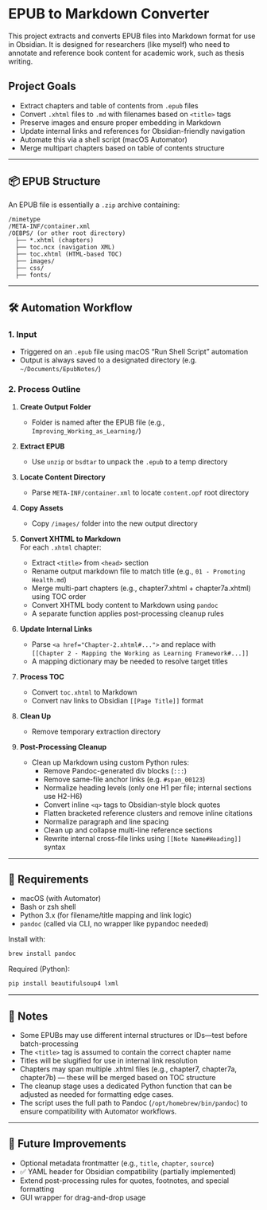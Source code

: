 # EPUB to Markdown Converter

This project extracts and converts EPUB files into Markdown format for use in Obsidian. It is designed for researchers (like myself) who need to annotate and reference book content for academic work, such as thesis writing.

## Project Goals

- Extract chapters and table of contents from `.epub` files
- Convert `.xhtml` files to `.md` with filenames based on `<title>` tags
- Preserve images and ensure proper embedding in Markdown
- Update internal links and references for Obsidian-friendly navigation
- Automate this via a shell script (macOS Automator)
- Merge multipart chapters based on table of contents structure

---

## 📦 EPUB Structure

An EPUB file is essentially a `.zip` archive containing:

```
/mimetype
/META-INF/container.xml
/OEBPS/ (or other root directory)
  ├── *.xhtml (chapters)
  ├── toc.ncx (navigation XML)
  ├── toc.xhtml (HTML-based TOC)
  ├── images/
  ├── css/
  ├── fonts/
```

---

## 🛠️ Automation Workflow

### 1. Input

- Triggered on an `.epub` file using macOS “Run Shell Script” automation
- Output is always saved to a designated directory (e.g. `~/Documents/EpubNotes/`)

### 2. Process Outline

1. **Create Output Folder**  
   - Folder is named after the EPUB file (e.g., `Improving_Working_as_Learning/`)

2. **Extract EPUB**  
   - Use `unzip` or `bsdtar` to unpack the `.epub` to a temp directory

3. **Locate Content Directory**  
   - Parse `META-INF/container.xml` to locate `content.opf` root directory

4. **Copy Assets**  
   - Copy `/images/` folder into the new output directory

5. **Convert XHTML to Markdown**  
   For each `.xhtml` chapter:
   - Extract `<title>` from `<head>` section
   - Rename output markdown file to match title (e.g., `01 - Promoting Health.md`)
   - Merge multi-part chapters (e.g., chapter7.xhtml + chapter7a.xhtml) using TOC order
   - Convert XHTML body content to Markdown using `pandoc`
   - A separate function applies post-processing cleanup rules

6. **Update Internal Links**  
   - Parse `<a href="Chapter-2.xhtml#...">` and replace with  
     `[[Chapter 2 - Mapping the Working as Learning Framework#...]]`
   - A mapping dictionary may be needed to resolve target titles

7. **Process TOC**  
   - Convert `toc.xhtml` to Markdown
   - Convert nav links to Obsidian `[[Page Title]]` format

8. **Clean Up**
   - Remove temporary extraction directory

9. **Post-Processing Cleanup**  
   - Clean up Markdown using custom Python rules:
     - Remove Pandoc-generated div blocks (`:::`)
     - Remove same-file anchor links (e.g. `#span_00123`)
     - Normalize heading levels (only one H1 per file; internal sections use H2-H6)
     - Convert inline `<q>` tags to Obsidian-style block quotes
     - Flatten bracketed reference clusters and remove inline citations
     - Normalize paragraph and line spacing
     - Clean up and collapse multi-line reference sections
     - Rewrite internal cross-file links using `[[Note Name#Heading]]` syntax

---

## 🔧 Requirements

- macOS (with Automator)
- Bash or zsh shell
- Python 3.x (for filename/title mapping and link logic)
- `pandoc` (called via CLI, no wrapper like pypandoc needed)

Install with:
```bash
brew install pandoc
```

Required (Python):
```bash
pip install beautifulsoup4 lxml
```

---

## 🧠 Notes

- Some EPUBs may use different internal structures or IDs—test before batch-processing
- The `<title>` tag is assumed to contain the correct chapter name
- Titles will be slugified for use in internal link resolution
- Chapters may span multiple .xhtml files (e.g., chapter7, chapter7a, chapter7b) — these will be merged based on TOC structure
- The cleanup stage uses a dedicated Python function that can be adjusted as needed for formatting edge cases.
 - The script uses the full path to Pandoc (`/opt/homebrew/bin/pandoc`) to ensure compatibility with Automator workflows.

---

## 🚀 Future Improvements

- Optional metadata frontmatter (e.g., `title`, `chapter`, `source`)
- ✅ YAML header for Obsidian compatibility (partially implemented)
- Extend post-processing rules for quotes, footnotes, and special formatting
- GUI wrapper for drag-and-drop usage